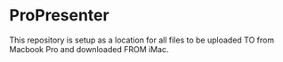 # ProPresenter
This repository is setup as a location for all files to be uploaded TO from Macbook Pro and downloaded FROM iMac.
